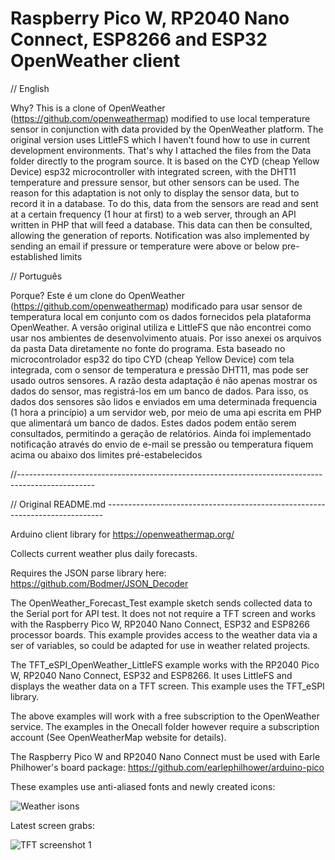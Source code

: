 # Raspberry Pico W, RP2040 Nano Connect, ESP8266 and ESP32 OpenWeather client

// English 

Why? 
This is a clone of OpenWeather (https://github.com/openweathermap) modified to use local temperature sensor in conjunction with data provided by the OpenWeather platform. 
The original version uses LittleFS which I haven't found how to use in current development environments. 
That's why I attached the files from the Data folder directly to the program source. 
It is based on the CYD (cheap Yellow Device) esp32 microcontroller with integrated screen, with the DHT11 temperature and pressure sensor, but other sensors can be used. 
The reason for this adaptation is not only to display the sensor data, but to record it in a database. 
To do this, data from the sensors are read and sent at a certain frequency (1 hour at first) to a web server, through an API written in PHP that will feed a database. 
This data can then be consulted, allowing the generation of reports. Notification was also implemented by sending an email if pressure or temperature were above or below pre-established limits

// Português 

Porque?
Este é um clone do OpenWeather (https://github.com/openweathermap) modificado para usar sensor de temperatura local em conjunto com os dados fornecidos pela plataforma OpenWeather.
A versão original utiliza e LittleFS que não encontrei como usar nos ambientes de desenvolvimento atuais. Por isso anexei os arquivos da pasta Data diretamente no fonte do programa.
Esta baseado no microcontrolador esp32 do tipo CYD (cheap Yellow Device) com tela integrada, com o sensor de temperatura e pressão DHT11, mas pode ser usado outros sensores.
A razão desta adaptação é não apenas mostrar os dados do sensor, mas registrá-los em um banco de dados.
Para isso, os dados dos sensores são lidos e enviados em uma determinada frequencia (1 hora a princípio) a um servidor web, por meio de uma api escrita em PHP que alimentará um banco de dados.
Estes dados podem então serem consultados, permitindo a geração de relatórios.
Ainda foi implementado notificação através do envio de e-mail se pressão ou temperatura fiquem acima ou abaixo dos limites pré-estabelecidos

//-------------------------------------------------------------------------------------------------

// Original README.md -----------------------------------------------------------------------------

Arduino client library for https://openweathermap.org/

Collects current weather plus daily forecasts.

Requires the JSON parse library here:
https://github.com/Bodmer/JSON_Decoder

The OpenWeather_Forecast_Test example sketch sends collected data to the Serial port for API test. It does not not require a TFT screen and works with the Raspberry Pico W, RP2040 Nano Connect, ESP32 and ESP8266 processor boards. This example provides access to the weather data via a ser of variables, so could be adapted for use in weather related projects.

The TFT_eSPI_OpenWeather_LittleFS example works with the RP2040 Pico W, RP2040 Nano Connect, ESP32 and ESP8266. It uses LittleFS and displays the weather data on a TFT screen. This example uses the TFT_eSPI library.

The above examples will work with a free subscription to the OpenWeather service. The examples in the Onecall folder however require a subscription account (See OpenWeatherMap website for details).

The Raspberry Pico W and RP2040 Nano Connect must be used with Earle Philhower's board package:
https://github.com/earlephilhower/arduino-pico

These examples use anti-aliased fonts and newly created icons:

![Weather isons](https://i.imgur.com/luK7Vcj.jpg)

Latest screen grabs:

![TFT screenshot 1](https://i.imgur.com/ORovwNY.png)

